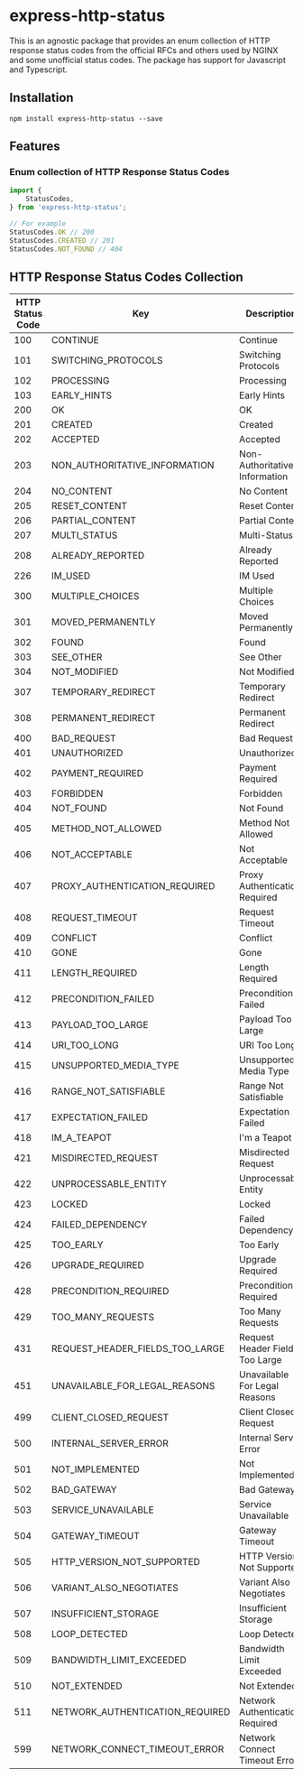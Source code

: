 # express-http-status

This is an agnostic package that provides an enum collection of HTTP response status codes from the official RFCs and others used by NGINX and some unofficial status codes. The package has support for Javascript and Typescript.

## Installation

```console
npm install express-http-status --save
```

## Features

### Enum collection of HTTP Response Status Codes

```javascript
import {
	StatusCodes,
} from 'express-http-status';

// For example
StatusCodes.OK // 200
StatusCodes.CREATED // 201
StatusCodes.NOT_FOUND // 404
```

## HTTP Response Status Codes Collection

<!-- HTTP_RESPONSE_STATUS_CODES_MARKDOWN_TABLE:START -->
| HTTP Status Code | Key                             | Description                     | Origin      |
| ---------------- | ------------------------------- | ------------------------------- | ----------- |
| 100              | CONTINUE                        | Continue                        | RFC7231     |
| 101              | SWITCHING_PROTOCOLS             | Switching Protocols             | RFC7231     |
| 102              | PROCESSING                      | Processing                      | RFC2518     |
| 103              | EARLY_HINTS                     | Early Hints                     | RFC8297     |
| 200              | OK                              | OK                              | RFC7231     |
| 201              | CREATED                         | Created                         | RFC7231     |
| 202              | ACCEPTED                        | Accepted                        | RFC7231     |
| 203              | NON_AUTHORITATIVE_INFORMATION   | Non-Authoritative Information   | RFC7231     |
| 204              | NO_CONTENT                      | No Content                      | RFC7231     |
| 205              | RESET_CONTENT                   | Reset Content                   | RFC7231     |
| 206              | PARTIAL_CONTENT                 | Partial Content                 | RFC7233     |
| 207              | MULTI_STATUS                    | Multi-Status                    | RFC2518     |
| 208              | ALREADY_REPORTED                | Already Reported                | RFC5842     |
| 226              | IM_USED                         | IM Used                         | RFC3229     |
| 300              | MULTIPLE_CHOICES                | Multiple Choices                | RFC7231     |
| 301              | MOVED_PERMANENTLY               | Moved Permanently               | RFC7231     |
| 302              | FOUND                           | Found                           | RFC7231     |
| 303              | SEE_OTHER                       | See Other                       | RFC7231     |
| 304              | NOT_MODIFIED                    | Not Modified                    | RFC7232     |
| 307              | TEMPORARY_REDIRECT              | Temporary Redirect              | RFC7231     |
| 308              | PERMANENT_REDIRECT              | Permanent Redirect              | RFC7538     |
| 400              | BAD_REQUEST                     | Bad Request                     | RFC7231     |
| 401              | UNAUTHORIZED                    | Unauthorized                    | RFC7235     |
| 402              | PAYMENT_REQUIRED                | Payment Required                | RFC7231     |
| 403              | FORBIDDEN                       | Forbidden                       | RFC7231     |
| 404              | NOT_FOUND                       | Not Found                       | RFC7231     |
| 405              | METHOD_NOT_ALLOWED              | Method Not Allowed              | RFC7231     |
| 406              | NOT_ACCEPTABLE                  | Not Acceptable                  | RFC7231     |
| 407              | PROXY_AUTHENTICATION_REQUIRED   | Proxy Authentication Required   | RFC7235     |
| 408              | REQUEST_TIMEOUT                 | Request Timeout                 | RFC7231     |
| 409              | CONFLICT                        | Conflict                        | RFC7231     |
| 410              | GONE                            | Gone                            | RFC7231     |
| 411              | LENGTH_REQUIRED                 | Length Required                 | RFC7231     |
| 412              | PRECONDITION_FAILED             | Precondition Failed             | RFC7232     |
| 413              | PAYLOAD_TOO_LARGE               | Payload Too Large               | RFC7231     |
| 414              | URI_TOO_LONG                    | URI Too Long                    | RFC7231     |
| 415              | UNSUPPORTED_MEDIA_TYPE          | Unsupported Media Type          | RFC7231     |
| 416              | RANGE_NOT_SATISFIABLE           | Range Not Satisfiable           | RFC7233     |
| 417              | EXPECTATION_FAILED              | Expectation Failed              | RFC7231     |
| 418              | IM_A_TEAPOT                     | I'm a Teapot                    | RFC2324     |
| 421              | MISDIRECTED_REQUEST             | Misdirected Request             | RFC7540     |
| 422              | UNPROCESSABLE_ENTITY            | Unprocessable Entity            | RFC2518     |
| 423              | LOCKED                          | Locked                          | RFC2518     |
| 424              | FAILED_DEPENDENCY               | Failed Dependency               | RFC2518     |
| 425              | TOO_EARLY                       | Too Early                       | RFC8470     |
| 426              | UPGRADE_REQUIRED                | Upgrade Required                | RFC7231     |
| 428              | PRECONDITION_REQUIRED           | Precondition Required           | RFC6585     |
| 429              | TOO_MANY_REQUESTS               | Too Many Requests               | RFC6585     |
| 431              | REQUEST_HEADER_FIELDS_TOO_LARGE | Request Header Fields Too Large | RFC6585     |
| 451              | UNAVAILABLE_FOR_LEGAL_REASONS   | Unavailable For Legal Reasons   | RFC7725     |
| 499              | CLIENT_CLOSED_REQUEST           | Client Closed Request           | NGINX       |
| 500              | INTERNAL_SERVER_ERROR           | Internal Server Error           | RFC7231     |
| 501              | NOT_IMPLEMENTED                 | Not Implemented                 | RFC7231     |
| 502              | BAD_GATEWAY                     | Bad Gateway                     | RFC7231     |
| 503              | SERVICE_UNAVAILABLE             | Service Unavailable             | RFC7231     |
| 504              | GATEWAY_TIMEOUT                 | Gateway Timeout                 | RFC7231     |
| 505              | HTTP_VERSION_NOT_SUPPORTED      | HTTP Version Not Supported      | RFC7231     |
| 506              | VARIANT_ALSO_NEGOTIATES         | Variant Also Negotiates         | RFC2295     |
| 507              | INSUFFICIENT_STORAGE            | Insufficient Storage            | RFC2518     |
| 508              | LOOP_DETECTED                   | Loop Detected                   | RFC5842     |
| 509              | BANDWIDTH_LIMIT_EXCEEDED        | Bandwidth Limit Exceeded        | No Official |
| 510              | NOT_EXTENDED                    | Not Extended                    | RFC2774     |
| 511              | NETWORK_AUTHENTICATION_REQUIRED | Network Authentication Required | RFC6585     |
| 599              | NETWORK_CONNECT_TIMEOUT_ERROR   | Network Connect Timeout Error   | No Official |
<!-- HTTP_RESPONSE_STATUS_CODES_MARKDOWN_TABLE:END -->
